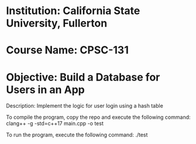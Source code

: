 # Institution: California State University, Fullerton
# Course Name: CPSC-131
# Objective: Build a Database for Users in an App
Description: Implement the logic for user login using a hash table

To compile the program, copy the repo and execute the following command: clang++ -g -std=c++17 main.cpp -o test

To run the program, execute the following command: ./test
